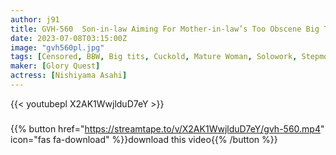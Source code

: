 ```yaml
---
author: j91
title: GVH-560  Son-in-law Aiming For Mother-in-law’s Too Obscene Big Tits Asahi Nishiyama
date: 2023-07-08T03:15:00Z
image: "gvh560pl.jpg"
tags: [Censored, BBW, Big tits, Cuckold, Mature Woman, Solowork, Stepmother]
maker: [Glory Quest]
actress: [Nishiyama Asahi]
---
```



{{< youtubepl X2AK1WwjlduD7eY >}}
###

{{% button href="https://streamtape.to/v/X2AK1WwjlduD7eY/gvh-560.mp4" icon="fas fa-download" %}}download this video{{% /button %}}

